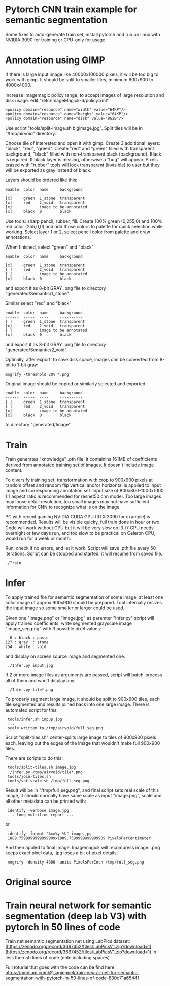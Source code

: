 # Pytorch CNN train example for semantic segmentation

Some fixes to auto-generate train set, install pytorch
and run on linux with NVIDIA 3090 for training or
CPU-only for usage.

# Annotation using GIMP

If there is large input image like 40000x100000 pixels, it will be too
big to work with gimp. It should be split to smaller tiles, minimum
900x900 to 4000x4000.

Increase imagemagic policy range, to accept images of large resolution
and disk usage. edit "/etc/ImageMagick-6/policy.xml"

    <policy domain="resource" name="width" value="64KP"/>
    <policy domain="resource" name="height" value="64KP"/>
    <policy domain="resource" name="disk" value="8GiB"/>

Use script "tools/split-image.sh bigimage.jpg". Split tiles will be in
"/tmp/airvoid" directory.

Choose tile of interested and open it with gimp. Create 3 additional layers:
"black", "red", "green". Create "red" and "green" filled with transparent
background, "black" filled with non-transparent black (background). Black is
required. If black layer is missing, otherwise a "bug" will appear.
Pixels erased with "rubber" tools will look transparent (invisible) to user
but they will be exported as gray instead of black.

Layers should be ordered like this:

    enable  color  name     background
    ------  -----  ----     ----------
    [x]     green  1_stone  transparent
    [x]     red    2_void   transparent
    [x]            image to be annotated
    [x]     black  0        black

Use tools: sharp pencil, rubber, fill.
Create 100% green (0,255,0) and 100% red color (255,0,0)
and add those colors to palette for quick selection while working.
Select layer 1 or 2, select pencil color from palette
and draw annotations.

When finished, select "green" and "black"

    enable  color  name     background
    ------  -----  ----     ----------
    [x]     green  1_stone  transparent
    [ ]     red    2_void   transparent
    [ ]            image to be annotated
    [x]     black  0        black

and export it as 8-bit GRAY .png file to
directory "generated/Semantic/1_stone".

Similar select "red" and "black"

    enable  color  name     background
    ------  -----  ----     ----------
    [ ]     green  1_stone  transparent
    [x]     red    2_void   transparent
    [ ]            image to be annotated
    [x]     black  0        black

and export it as 8-bit GRAY .png file to
directory "generated/Semantic/2_void".

Optinally, after export, to save disk space,
images can be converted from 8-bit to 1-bit gray:

    mogrify -threshold 20% *.png

Original image should be copied or similarly selected and exported

    enable  color  name     background
    ------  -----  ----     ----------
    [ ]     green  1_stone  transparent
    [ ]     red    2_void   transparent
    [x]            image to be annotated
    [x]     black  0        black

to directory "generated/Image".

# Train

Train generates "knowledge" .pth file, it containins 161MB of coefficients
derived from annotated training set of images. It doesn't include image
content.

To diversify training set, transformation with crop to 900x900 pixels at random
offset and random flip vertical and/or horizontal is applied to input image and
corresponding annotation set. Input size of 800x800-1000x1000, 1:1 aspect
ratio is recommended for resnet50 cnn model. Too large images may loose detail
resolution, too small images may not have sufficient information for CNN to
recognize what is on the image.

PC with recent gaming NVIDIA CUDA GPU (RTX 3090 for example) is recommended.
Results will be visible quicky,
full train done in hour or two. Code will work without GPU but it will be
very slow on i3-i7 CPU needs overnight or few days run, and too slow
to be practical on Celeron CPU, would run for a week or month.

Run, check if no errors, and let it work. Script will save .pth file
every 50 iterations. Script can be stopped and started, it will resume
from saved file.

    ./Train

# Infer

To apply trained file for semantic segmentation of some image,
at least one color image of approx 900x900 should be prepared.
Tool internally resizes the input image so some smaller or larger
could be used.

Given one "image.png" or "image.jpg" as paramter "Infer.py" script will
apply trained coefficients, write segmented grayscale image "image_seg.png"
with 3 possible pixel values:

      0 : black : paste
    127 : gray  : stone
    254 : white : void

and display on screen source image
and segmented one.

     ./Infer.py input.jpg

If 2 or more image files as arguments are passed, script will batch-process all
of them and won't display any.

     ./Infer.py tile*.png

To properly segment large image, it should be split to 900x900 tiles,
each tile segmented and results joined back into one large image.
There is automated script for this:

     tools/infer.sh inpup.jpg
     ...
     scale written to /tmp/airvoid/full_seg.png

Script "split-tiles.sh" center-splits large image to tiles of
900x900 pixels each, leaving out the edges of the image that
wouldn't make full 900x900 tiles.

There are scripts to do this:

     tools/split-tiles.sh image.jpg
     ./Infer.py /tmp/airvoid/tile*.png
     tools/join-tiles.sh
     tools/set-scale.sh /tmp/full_seg.png

Result will be in "/tmp/full_seg.png", and final script sets real scale
of this image, it should normally have same scale as input "image.png",
scale and all other metadata can be printed with:

     identify -verbose image.jpg
     ... long multiline report ...

or

     identify -format "%xx%y %U" image.jpg
     1889.7599999999999909x1889.7599999999999909 PixelsPerCentimeter

And then appled to final image. Imagemagick will recompress image.
.png keeps exact pixel data, .jpg loses a bit of pixel details:

     mogrify -density 4800 -units PixelsPerInch /tmp/full_seg.png


# Original source

# Train neural network for semantic segmentation (deep lab V3) with pytorch in 50 lines of code

Train net semantic segmentation net using LabPics dataset: [https://zenodo.org/record/3697452/files/LabPicsV1.zip?download=1](https://zenodo.org/record/3697452/files/LabPicsV1.zip?download=1) in less then 50 lines of code (note including spaces)

Full toturial that goes with the code can be find here:
https://medium.com/@sagieppel/train-neural-net-for-semantic-segmentation-with-pytorch-in-50-lines-of-code-830c71a6544f
